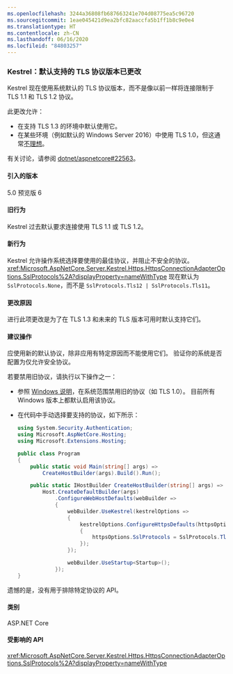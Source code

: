 ```yaml
---
ms.openlocfilehash: 3244a36808fb687663241e704d08775ea5c96720
ms.sourcegitcommit: 1eae045421d9ea2bfc82aaccfa5b1ff1b8c9e0e4
ms.translationtype: HT
ms.contentlocale: zh-CN
ms.lasthandoff: 06/16/2020
ms.locfileid: "84803257"
---
```

### <a name="kestrel-default-supported-tls-protocol-versions-changed"></a>Kestrel：默认支持的 TLS 协议版本已更改

Kestrel 现在使用系统默认的 TLS 协议版本，而不是像以前一样将连接限制于 TLS 1.1 和 TLS 1.2 协议。

此更改允许：

* 在支持 TLS 1.3 的环境中默认使用它。
* 在某些环境（例如默认的 Windows Server 2016）中使用 TLS 1.0，但这通常[不理想](/security/engineering/solving-tls1-problem)。

有关讨论，请参阅 [dotnet/aspnetcore#22563](https://github.com/dotnet/aspnetcore/issues/22563)。

#### <a name="version-introduced"></a>引入的版本

5.0 预览版 6

#### <a name="old-behavior"></a>旧行为

Kestrel 过去默认要求连接使用 TLS 1.1 或 TLS 1.2。

#### <a name="new-behavior"></a>新行为

Kestrel 允许操作系统选择要使用的最佳协议，并阻止不安全的协议。 <xref:Microsoft.AspNetCore.Server.Kestrel.Https.HttpsConnectionAdapterOptions.SslProtocols%2A?displayProperty=nameWithType> 现在默认为 `SslProtocols.None`，而不是 `SslProtocols.Tls12 | SslProtocols.Tls11`。

#### <a name="reason-for-change"></a>更改原因

进行此项更改是为了在 TLS 1.3 和未来的 TLS 版本可用时默认支持它们。

#### <a name="recommended-action"></a>建议操作

应使用新的默认协议，除非应用有特定原因而不能使用它们。 验证你的系统是否配置为仅允许安全协议。

若要禁用旧协议，请执行以下操作之一：

* 参照 [Windows 说明](/dotnet/framework/network-programming/tls#configuring-schannel-protocols-in-the-windows-registry)，在系统范围禁用旧的协议（如 TLS 1.0）。 目前所有 Windows 版本上都默认启用该协议。
* 在代码中手动选择要支持的协议，如下所示：

    ```csharp
    using System.Security.Authentication;
    using Microsoft.AspNetCore.Hosting;
    using Microsoft.Extensions.Hosting;

    public class Program
    {
        public static void Main(string[] args) =>
            CreateHostBuilder(args).Build().Run();

        public static IHostBuilder CreateHostBuilder(string[] args) =>
            Host.CreateDefaultBuilder(args)
                .ConfigureWebHostDefaults(webBuilder =>
                {
                    webBuilder.UseKestrel(kestrelOptions =>
                    {
                        kestrelOptions.ConfigureHttpsDefaults(httpsOptions =>
                        {
                            httpsOptions.SslProtocols = SslProtocols.Tls12 | SslProtocols.Tls13;
                        });
                    });

                    webBuilder.UseStartup<Startup>();
                });
    }
    ```

遗憾的是，没有用于排除特定协议的 API。

#### <a name="category"></a>类别

ASP.NET Core

#### <a name="affected-apis"></a>受影响的 API

<xref:Microsoft.AspNetCore.Server.Kestrel.Https.HttpsConnectionAdapterOptions.SslProtocols%2A?displayProperty=nameWithType>

<!-- 

#### Affected APIs

`P:Microsoft.AspNetCore.Server.Kestrel.Https.HttpsConnectionAdapterOptions.SslProtocols`

-->
